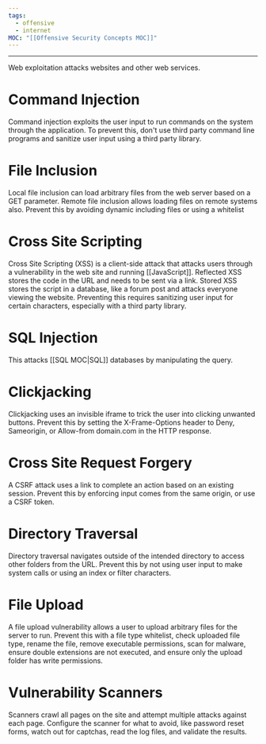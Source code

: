 ```yaml
---
tags:
  - offensive
  - internet
MOC: "[[Offensive Security Concepts MOC]]"
---
```

-- --

Web exploitation attacks websites and other web services.
# Command Injection

Command injection exploits the user input to run commands on the system through the application. To prevent this, don't use third party command line programs and sanitize user input using a third party library. 

# File Inclusion

Local file inclusion can load arbitrary files from the web server based on a GET parameter. Remote file inclusion allows loading files on remote systems also. Prevent this by avoiding dynamic including files or using a whitelist 

# Cross Site Scripting

Cross Site Scripting (XSS) is a client-side attack that attacks users through a vulnerability in the web site and running [[JavaScript]]. Reflected XSS stores the code in the URL and needs to be sent via a link. Stored XSS stores the script in a database, like a forum post and attacks everyone viewing the website. Preventing this requires sanitizing user input for certain characters, especially with a third party library.

# SQL Injection

This attacks [[SQL MOC|SQL]] databases by manipulating the query.

# Clickjacking

Clickjacking uses an invisible iframe to trick the user into clicking unwanted buttons. Prevent this by setting the X-Frame-Options header to Deny, Sameorigin, or Allow-from domain.com in the HTTP response.

# Cross Site Request Forgery

A CSRF attack uses a link to complete an action based on an existing session. Prevent this by enforcing input comes from the same origin, or use a CSRF token.

# Directory Traversal

Directory traversal navigates outside of the intended directory to access other folders from the URL. Prevent this by not using user input to make system calls or using an index or filter characters.

# File Upload

A file upload vulnerability allows a user to upload arbitrary files for the server to run. Prevent this with a file type whitelist, check uploaded file type, rename the file, remove executable permissions, scan for malware, ensure double extensions are not executed, and ensure only the upload folder has write permissions.

# Vulnerability Scanners

Scanners crawl all pages on the site and attempt multiple attacks against each page. Configure the scanner for what to avoid, like password reset forms, watch out for captchas, read the log files, and validate the results. 